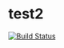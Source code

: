 # test2
[![Build Status](https://travis-ci.org/mattPLSH/test2.svg?branch=master)](https://travis-ci.org/mattPLSH/test2)
